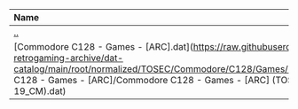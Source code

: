 |Name|Size|
|:---|---:|
|[..](../index.html)|DIR|
|[Commodore C128 - Games - [ARC].dat](https://raw.githubusercontent.com/open-retrogaming-archive/dat-catalog/main/root/normalized/TOSEC/Commodore/C128/Games/[ARC]/Commodore C128 - Games - [ARC]/Commodore C128 - Games - [ARC] (TOSEC-v2020-01-19_CM).dat)|2154|
